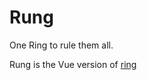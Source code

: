 # Rung

One Ring to rule them all.

Rung is the Vue version of [ring](https://github.com/valtech-ch/ring)


